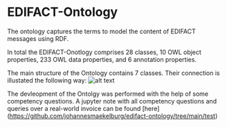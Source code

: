 # EDIFACT-Ontology

The ontology captures the terms to model the content of EDIFACT messages using RDF.

In total the EDIFACT-Onotlogy comprises 28 classes, 10 OWL object properties, 233 OWL data properties, and 6 annotation properties. 

The main structure of the Ontology contains 7 classes. 
Their connection is illustated the following way: 
![alt text](http://url/to/img.png)

The devleopment of the Ontolgy was performed with the help of some competency questions. 
A jupyter note with all competency questions and queries over a real-world invoice can be found [here] (https://github.com/johannesmaekelburg/edifact-ontology/tree/main/test)
